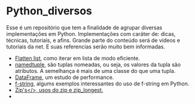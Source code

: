 # Python_diversos

Esse é um repositório que tem a finalidade de agrupar diversas implementações em Python. Implementações com caráter de: dicas, técnicas, tutoriais, e afins. 
Grande parte do conteúdo será de vídeos e tutoriais da net. E suas referencias serão muito bem informadas.

* <a href="https://github.com/cotozelo/Python_diversos/blob/main/src/Flatten_list.ipynb">Flatten list</a>, como iterar em lista de modo eficiente.
* <a href="https://github.com/cotozelo/Python_diversos/blob/main/src/namedtuple.ipynb">namedtuple</a>, são tuplas nomeadas, ou seja, os valores da tupla são atributos. A semelhança é mais de uma classe do que uma tupla.
* <a href='https://github.com/cotozelo/Python_diversos/blob/main/src/dataframe_performance.ipynb'>DataFrame</a>, um estudo de performance.
* <a href='https://github.com/cotozelo/Python_diversos/blob/main/src/f_strings.ipynb'>f-string</a>, algums exemplos interessantes do uso de f-string em Python.
* <a href='https://github.com/cotozelo/Python_diversos/blob/main/src/Zips.ipynb'>Zip's</\>, usos do zip e zip_longest.
* 
